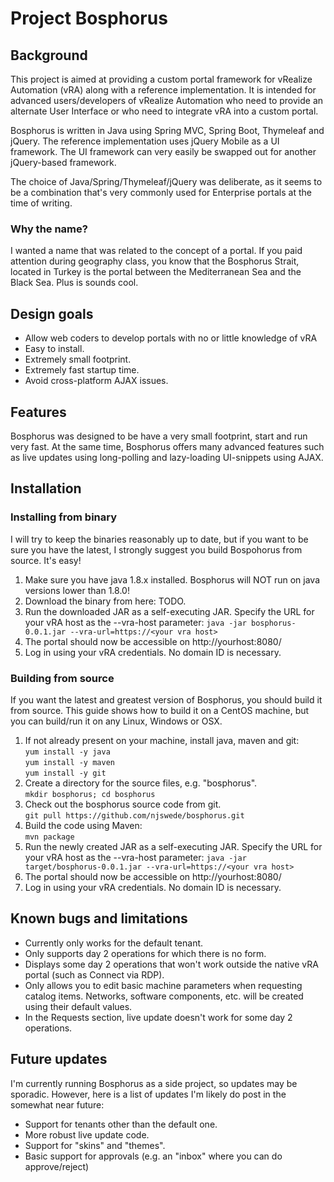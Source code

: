 # Project Bosphorus

## Background
This project is aimed at providing a custom portal framework for vRealize Automation (vRA) along with a reference implementation. It is 
intended for advanced users/developers of vRealize Automation who need to provide an alternate User Interface or who need to 
integrate vRA into a custom portal.

Bosphorus is written in Java using Spring MVC, Spring Boot, Thymeleaf and jQuery. The reference implementation uses jQuery Mobile as a UI 
framework. The UI framework can very easily be swapped out for another jQuery-based framework. 

The choice of Java/Spring/Thymeleaf/jQuery was deliberate, as it seems to be a combination that's very commonly used for Enterprise 
portals at the time of writing. 

### Why the name?
I wanted a name that was related to the concept of a portal. If you paid attention during geography class, you know that the Bosphorus Strait, located in Turkey is the portal between the Mediterranean Sea and the Black Sea. Plus is sounds cool. 

## Design goals

* Allow web coders to develop portals with no or little knowledge of vRA
* Easy to install.
* Extremely small footprint.
* Extremely fast startup time.
* Avoid cross-platform AJAX issues.

## Features
Bosphorus was designed to be have a very small footprint, start and run very fast. At the same time, Bosphorus offers many advanced 
features such as live updates using long-polling and lazy-loading UI-snippets using AJAX.

## Installation

### Installing from binary

I will try to keep the binaries reasonably up to date, but if you want to be sure you have the latest, I strongly
suggest you build Bospohorus from source. It's easy!

1. Make sure you have java 1.8.x installed. Bosphorus will NOT run on java versions lower than 1.8.0!
1. Download the binary from here: TODO.  
1. Run the downloaded JAR as a self-executing JAR. Specify the URL for your vRA host as the --vra-host parameter:
`java -jar bosphorus-0.0.1.jar --vra-url=https://<your vra host>`
1. The portal should now be accessible on http://yourhost:8080/ 
1. Log in using your vRA credentials. No domain ID is necessary.

### Building from source

If you want the latest and greatest version of Bosphorus, you should build it from source. This guide shows how to build it on a CentOS 
machine, but you can build/run it on any Linux, Windows or OSX.

1. If not already present on your machine, install java, maven and git:<br>
`yum install -y java`<br>
`yum install -y maven`<br>
`yum install -y git`
1. Create a directory for the source files, e.g. "bosphorus".<br>
`mkdir bosphorus; cd bosphorus`
1. Check out the bosphorus source code from git.<br>
`git pull https://github.com/njswede/bosphorus.git`
1. Build the code using Maven:<br>
`mvn package`
1. Run the newly created JAR as a self-executing JAR. Specify the URL for your vRA host as the --vra-host parameter:
`java -jar target/bosphorus-0.0.1.jar --vra-url=https://<your vra host>`
1. The portal should now be accessible on http://yourhost:8080/ 
1. Log in using your vRA credentials. No domain ID is necessary. 

## Known bugs and limitations

* Currently only works for the default tenant.
* Only supports day 2 operations for which there is no form.
* Displays some day 2 operations that won't work outside the native vRA portal (such as Connect via RDP).
* Only allows you to edit basic machine parameters when requesting catalog items. Networks, software components, etc. will be created using their default values.
* In the Requests section, live update doesn't work for some day 2 operations.

## Future updates

I'm currently running Bosphorus as a side project, so updates may be sporadic. However, here is a list of updates I'm likely do post in the somewhat near future:

* Support for tenants other than the default one. 
* More robust live update code.
* Support for "skins" and "themes".
* Basic support for approvals (e.g. an "inbox" where you can do approve/reject)
